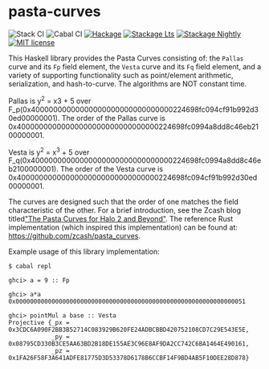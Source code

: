 # pasta-curves

![Stack CI](https://github.com/integritychain/pasta-curves/workflows/Stack%20CI/badge.svg)
![Cabal CI](https://github.com/integritychain/pasta-curves/workflows/Cabal%20CI/badge.svg)
[![Hackage](https://img.shields.io/hackage/v/pasta-curves.svg?logo=haskell)](https://hackage.haskell.org/package/pasta-curves)
[![Stackage Lts](http://stackage.org/package/pasta-curves/badge/lts)](http://stackage.org/lts/package/pasta-curves)
[![Stackage Nightly](http://stackage.org/package/pasta-curves/badge/nightly)](http://stackage.org/nightly/package/pasta-curves)
[![MIT license](https://img.shields.io/badge/license-MIT-blue.svg)](LICENSE)


This Haskell library provides the Pasta Curves consisting of: the `Pallas`
curve and its `Fp`  field element, the `Vesta` curve  and its `Fq` field 
element, and a variety of  supporting functionality such as point/element 
arithmetic, serialization, and hash-to-curve. The algorithms are NOT constant
time.

Pallas is y<sup>2</sup> = x</sup>3</sup> + 5 over F_p(0x40000000000000000000000000000000224698fc094cf91b992d30ed00000001).
The order of the Pallas curve is 0x40000000000000000000000000000000224698fc0994a8dd8c46eb2100000001.


Vesta is y<sup>2</sup> = x<sup>3</sup> + 5 over F_q(0x40000000000000000000000000000000224698fc0994a8dd8c46eb2100000001).
The order of the Vesta curve is 0x40000000000000000000000000000000224698fc094cf91b992d30ed00000001.

The curves are designed such that the order of one matches the field 
characteristic of the other. For a brief introduction, see the Zcash blog 
titled["The Pasta Curves for Halo 2 and Beyond"](https://electriccoin.co/blog/the-pasta-curves-for-halo-2-and-beyond/).
The reference Rust implementation (which inspired this implementation) 
can be found at: <https://github.com/zcash/pasta_curves>.

Example usage of this library implementation:

~~~
$ cabal repl

ghci> a = 9 :: Fp

ghci> a*a
0x0000000000000000000000000000000000000000000000000000000000000051

ghci> pointMul a base :: Vesta
Projective {_px = 0x3CDC6A090F2BB3B52714C083929B620FE24ADBCBBD420752108CD7C29E543E5E, 
            _py = 0x08795CD330B3CE5AA63BD2B18DE155AE3C96E8AF9DA2CC742C6BA1464E490161, 
            _pz = 0x1FA26F58F3A641ADFE81775D3D53378D6178B6CCBF14F9BD4AB5F10DEE28D878}
~~~
